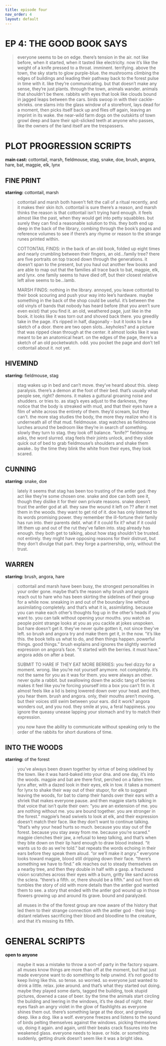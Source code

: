 ```yaml
---
title: episode four
nav_order: 4
layout: default
---
```


# EP 4: THE GOOD BOOK SAYS

> everyone seems to be on edge. there’s tension in the air. not like before, when it started, when it tasted like electricity. now it’s like the weight of a knife pressed to a throat. imminent. terrifying. above the town, the sky starts to glow purple-blue. the mushrooms climbing the edges of buildings and leading their pathway back to the forest pulse in time with it. like they’re communicating. but that doesn’t make any sense, they’re just plants. through the town, animals wander. animals that shouldn’t be there. rabbits with eyes that look like clouds bound in jagged leaps between the cars. birds swoop in with their cackle-shrieks. one slams into the glass window of a storefront, lays dead for a moment, then picks itself back up and flies off again, leaving an imprint in its wake. the near-wild farm dogs on the outskirts of town growl deep and bare their spit-slicked teeth at anyone who passes, like the owners of the land itself are the trespassers.

# PLOT PROGRESSION SCRIPTS

**main cast:** cottontail, marsh, fieldmouse, stag, snake, doe, brush, angora, hare, bat, magpie, elk, lynx

## FINE PRINT

**starring:** cottontail, marsh

> cottontail and marsh both haven’t felt the call of a ritual recently, and it makes their skin itch. cottontail is sure there’s a reason, and marsh thinks the reason is that cottontail isn’t trying hard enough. it feels almost like the past, when they would get into petty squabbles. but surely they can find a reasonable solution to this. they both end up deep in the back of the library, combing through the book’s pages and reference volumes to see if there’s any rhyme or reason to the strange runes printed within.
>
> COTTONTAIL FINDS: in the back of an old book, folded up eight times and nearly crumbling between their fingers, an old…family tree? there are five portraits on top traced down through the generations. it doesn’t span to the present, but you haul out another few books and are able to map out that the families all trace back to bat, magpie, elk, and lynx. one family seems to have died off, but their closest relative left alive seems to be…lamb.
>
> MARSH FINDS: nothing in the library. annoyed, you leave cottontail to their book scouring and push your way into lee’s hardware. maybe something in the back of the shop could be useful. it’s between the old vinyls of bands that nobody has heard before (that you aren’t sure even exist) that you find it. an old, weathered page, just like in the book. it looks like it was torn out and shoved back there. you greedily take in the page. it’s ripped in half, diagonally - but it looks to be a sketch of a door. there are two open slots…keyholes? and a picture that was ripped clean through at the center. it almost looks like it was meant to be an anatomical heart. on the edges of the page, there’s a sketch of an old pocketwatch. odd. you pocket the page and don’t tell cottontail about it. not yet.

## HIVEMIND

**starring:** fieldmouse, stag

> stag wakes up in bed and can’t move. they’ve heard about this. sleep paralysis. there’s a demon at the foot of their bed. that’s usually what people see, right? demons. it makes a guttural groaning noise and shudders. or tries to. as stag’s eyes adjust to the darkness, they notice that the body is streaked with mud, and that their eyes have a film of white across the entirety of them. they’d scream, but they can’t. the more stag studies the body, the more they realize who it is underneath all of that mud. fieldmouse. stag watches as fieldmouse lurches around the bedroom like they’re in search of something. slowly they turn to stag. they look off balance. “knife?” fieldmouse asks, the word slurred. stag feels their joints unlock, and they slide quick out of bed to grab fieldmouse’s shoulders and shake them awake.. by the time they blink the white from their eyes, they look scared.

## CUNNING

**starring:** snake, doe

> lately it seems that stag has been too trusting of the antler god. they act like they’re some chosen one. snake and doe can both see it, though they dislike it for their own private reasons. snake doesn’t trust the antler god at all. they saw the wound it left on ?? after it met them in the woods. they want to get rid of it. doe has only listened to its words promising power. they remember the ill-fortune their family has run into. their parents debt. what if it could fix it? what if it could lift them up and out of the rut they’ve fallen into. stag already has enough. they both get to talking, about how stag shouldn’t be trusted. not entirely. they might have opposing reasons for their distrust, but they don’t divulge that part. they forge a partnership, only, without the trust.

## WARREN

**starring:** brush, angora, hare

> cottontail and marsh have been busy, the strongest personalities in your order gone. maybe that’s the reason why brush and angora reach out to hare who has been skirting the sidelines of their group for a while now. sneaking in and out of the boundary line without assimilating completely. and that’s what it is, assimilating. because you can make each other’s thoughts fog up in the other’s heads if you want to. you can talk without opening your mouths. you watch as people point strange looks at you as you cackle at jokes unspoken. but hare doesn’t get it. they’ve never quite gotten it, not since they’ve left. so brush and angora try and make them get it, in the now. “it’s like this. the book tells us what to do, and then things happen. powerful things. good things.” brush explains and ignores the slightly worried expression on angora’s face. “it started with the berries. it must have.” angora adds on after a beat.
>
> SUBMIT TO HARE IF THEY EAT MORE BERRIES:
> you feel dizzy for a moment. wrong. like you’re not yourself anymore. not completely. it’s not the same for you as it was for them. you were always an other. never quite a rabbit. but swallowing down the acidic tang of berries makes it feel like you’re forcing yourself into a box you can’t fit in. it almost feels like a lid is being lowered down over your head. and then, you hear them. brush and angora. only, their mouths aren’t moving. but their voices still swim between your ears. did it work? angora wonders out, and you nod. they smile at you, a feral happiness. you ignore the queasy unease lapping your stomach and try to match their expression.
>
> you now have the ability to communicate without speaking only to the order of the rabbits for short durations of time.

## INTO THE WOODS

**starring:** of the forest

> you’ve always been drawn together by virtue of being sidelined by the town. like it was hard-baked into your dna. and one day, it’s into the woods. magpie and bat are there first, perched on a fallen tree. lynx after, with a dazed look in their eyes, elk in tow. it takes a moment for lynx to shake their way out of their stupor, for elk to suggest leaving the woods, for bat to clamp their hands over their ears with a shriek that makes everyone pause. and then magpie starts talking in that voice that isn’t quite their own: “you are an extension of me. you are nothing without me. you are bound together. you are stronger in the forest.” magpie’s head swivels to look at elk, and their expression doesn’t match their face. like they don’t want to continue talking. “that’s why your head hurts so much. because you stay out of the forest. because you stay away from me. because you’re scared.” magpie clenches their jaw, a refusal to keep talking, and that’s when they bite down on their lip hard enough to draw blood instead. “it wants us to do as we’re told.” bat repeats the words echoing in their ears before they speak them aloud. “or we’ll make it angry.” everyone looks toward magpie, blood still dripping down their face. “there’s something we have to find.” elk reaches out to steady themselves on a nearby tree, and then they double in half with a gasp. a fractured vision scratches across their eyes with a burn, gritty like sand across the sclera. “there’s a fifth. or, there should be a fifth.” and out from elk tumbles the story of old with more details than the antler god wanted them to see. a story that ended with the antler god wound up in those flowers growing up and around its grave. bound and paralyzed.
>
> all muses in the of the forest group are now aware of the history that led them to their strange connection with the antler god - their long-distant relatives sacrificing their blood and bloodline to the creature, and that it’s missing its fifth.

# GENERAL SCRIPTS

**open to anyone**

> maybe it was a mistake to throw a sort-of party in the factory square. all muses know things are more than off at the moment, but that just made everyone want to do something to help unwind. it’s not good to keep living like this. so tense. so worried. so everyone just wanted to drink a little. relax. joke around. and that’s what they started out doing. maybe they played some darts, tagged the building, took stupid pictures, downed a case of beer. by the time the animals start circling the building and leering in the windows, it’s the dead of night. their eyes flash an angry violet in the glow of flashlights as everyone shines them out. there’s something large at the door, and growling deep. like a dog. like a wolf. everyone freezes and listens to the sound of birds pelting themselves against the windows. picking themselves up, doing it again. and again, until their beaks crack fissures into the weakened glass. everyone needs to leave. or hide. or something. suddenly, getting drunk doesn’t seem like it was a bright idea.
